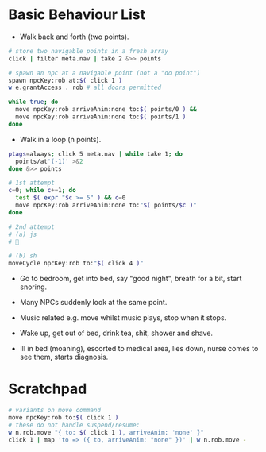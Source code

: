 # Basic Behaviour List

- Walk back and forth (two points).

```sh
# store two navigable points in a fresh array
click | filter meta.nav | take 2 &>> points

# spawn an npc at a navigable point (not a "do point")
spawn npcKey:rob at:$( click 1 )
w e.grantAccess . rob # all doors permitted

while true; do
  move npcKey:rob arriveAnim:none to:$( points/0 ) &&
  move npcKey:rob arriveAnim:none to:$( points/1 )
done
```

- Walk in a loop (n points).

```sh
ptags=always; click 5 meta.nav | while take 1; do 
  points/at'(-1)' >&2 
done &>> points

# 1st attempt
c=0; while c+=1; do
  test $( expr "$c >= 5" ) && c=0
  move npcKey:rob arriveAnim:none to:"$( points/$c )"
done

# 2nd attempt
# (a) js
# 🚧

# (b) sh
moveCycle npcKey:rob to:"$( click 4 )" 
```

- Go to bedroom, get into bed, say "good night", breath for a bit, start snoring.

- Many NPCs suddenly look at the same point.

- Music related e.g. move whilst music plays, stop when it stops.

- Wake up, get out of bed, drink tea, shit, shower and shave.

- Ill in bed (moaning), escorted to medical area, lies down, nurse comes to see them, starts diagnosis.


# Scratchpad

```sh
# variants on move command
move npcKey:rob to:$( click 1 )
# these do not handle suspend/resume:
w n.rob.move "{ to: $( click 1 ), arriveAnim: 'none' }"
click 1 | map 'to => ({ to, arriveAnim: "none" })' | w n.rob.move -
```